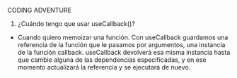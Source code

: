 CODING ADVENTURE

1. ¿Cuándo tengo que usar useCallback()?

- Cuando quiero memoizar una función. Con useCallback guardamos una referencia de la función que le pasamos por argumentos, una instancia de la función callback. useCallback devolverà esa misma instancia hasta que cambie alguna de las dependencias especificadas, y en ese momento actualizará la referencia y se ejecutará de nuevo.
